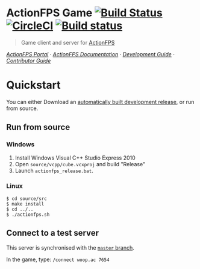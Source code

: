 # ActionFPS Game [![Build Status](https://travis-ci.org/ActionFPS/ActionFPS-Game.svg?branch=master)](https://travis-ci.org/ActionFPS/ActionFPS-Game) [![CircleCI](https://circleci.com/gh/ActionFPS/ActionFPS-Game.svg?style=svg)](https://circleci.com/gh/ActionFPS/ActionFPS-Game) [![Build status](https://ci.appveyor.com/api/projects/status/dx4x857jldgx5d9h/branch/master?svg=true)](https://ci.appveyor.com/project/ScalaWilliam/actionfps-game/branch/master)

> Game client and server for [ActionFPS](https://actionfps.com/)

_[ActionFPS Portal](https://actionfps.com/)
· [ActionFPS Documentation](https://docs.actionfps.com)
· [Development Guide](https://docs.actionfps.com/game-development-guide.html)
· [Contributor Guide](https://docs.actionfps.com/contributor-guide.html)_

# Quickstart

You can either Download an [automatically built development release](https://github.com/ActionFPS/ActionFPS-Game/releases),
or run from source.

## Run from source

### Windows

1. Install Windows Visual C++ Studio Express 2010 
2. Open `source/vcpp/cube.vcxproj` and build "Release"
3. Launch `actionfps_release.bat`.

### Linux
```
$ cd source/src
$ make install
$ cd ../..
$ ./actionfps.sh
```
## Connect to a test server
This server is synchronised with the [`master` branch](https://help.github.com/articles/github-glossary/#branch).

In the game, type: `/connect woop.ac 7654`

